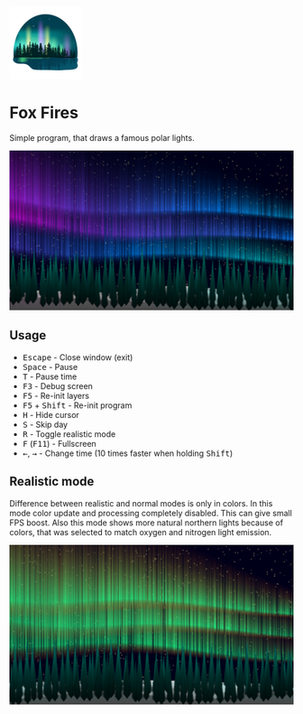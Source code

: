 ![Fox Fires](icon.png)

Fox Fires
=========

Simple program, that draws a famous polar lights.

![Fox Fires](example.png)

Usage
-----

* <kbd>Escape</kbd> - Close window (exit)
* <kbd>Space</kbd> - Pause
* <kbd>T</kbd> - Pause time
* <kbd>F3</kbd> - Debug screen
* <kbd>F5</kbd> - Re-init layers
* <kbd>F5</kbd> + <kbd>Shift</kbd> - Re-init program
* <kbd>H</kbd> - Hide cursor
* <kbd>S</kbd> - Skip day
* <kbd>R</kbd> - Toggle realistic mode
* <kbd>F</kbd> (<kbd>F11</kbd>) - Fullscreen
* <kbd>←</kbd>, <kbd>→</kbd> - Change time (10 times faster when holding <kbd>Shift</kbd>)

Realistic mode
--------------

Difference between realistic and normal modes is only in colors. In this mode color update and processing completely disabled. This can give small FPS boost. Also this mode shows more natural northern lights because of colors, that was selected to match oxygen and nitrogen light emission.

![Fox Fires - Realistic mode](example-realistic.png)
